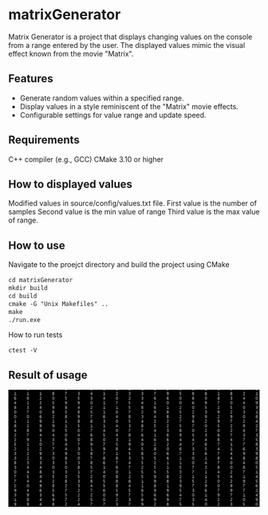 # matrixGenerator
Matrix Generator is a project that displays changing values on the console from a range entered by the user. The displayed values mimic the visual effect known from the movie "Matrix".

## Features
- Generate random values within a specified range.
- Display values in a style reminiscent of the "Matrix" movie effects.
- Configurable settings for value range and update speed.

## Requirements
C++ compiler (e.g., GCC)
CMake 3.10 or higher

## How to displayed values
Modified values in source/config/values.txt file. 
First value is the number of samples
Second value is the min value of range
Third value is the max value of range. 

## How to use
Navigate to the proejct directory and build the project using CMake

```
cd matrixGenerator
mkdir build
cd build
cmake -G "Unix Makefiles" ..
make
./run.exe
```

How to run tests
```
ctest -V
```

## Result of usage
![Matrix Effect](/photo/result.png)